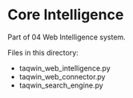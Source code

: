 # Core Intelligence

Part of 04 Web Intelligence system.

Files in this directory:
- taqwin_web_intelligence.py
- taqwin_web_connector.py
- taqwin_search_engine.py
